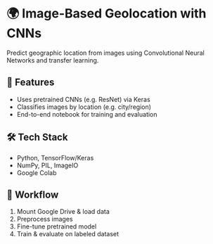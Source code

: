 # 🌍 Image-Based Geolocation with CNNs

Predict geographic location from images using Convolutional Neural Networks and transfer learning.

## 🔧 Features
- Uses pretrained CNNs (e.g. ResNet) via Keras
- Classifies images by location (e.g. city/region)
- End-to-end notebook for training and evaluation

## 🛠️ Tech Stack
- Python, TensorFlow/Keras
- NumPy, PIL, ImageIO
- Google Colab

## 🚀 Workflow
1. Mount Google Drive & load data
2. Preprocess images
3. Fine-tune pretrained model
4. Train & evaluate on labeled dataset
